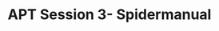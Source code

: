---
title: APT Session 3- Spidermanual
redirect_to: https://www.canva.com/design/DAGUQQe20i0/at9-1zu0JHg9zeIlatjQYg/edit?utm_content=DAGUQQe20i0&utm_campaign=designshare&utm_medium=link2&utm_source=sharebutton
redirect_from: 
  - /APTSession3SpiderManual
  - /aptsession3spidermanual
---